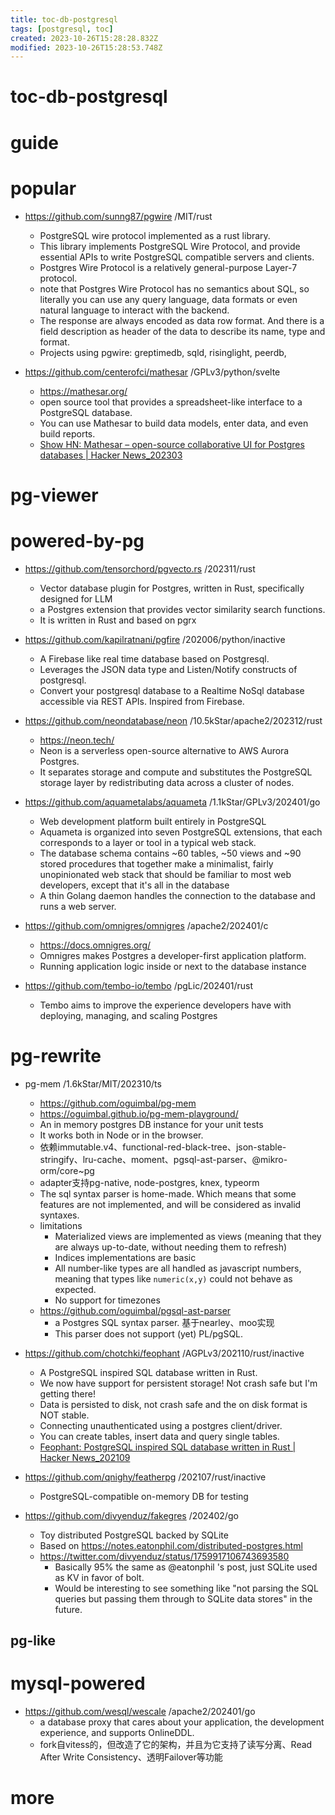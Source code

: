 ```yaml
---
title: toc-db-postgresql
tags: [postgresql, toc]
created: 2023-10-26T15:28:28.832Z
modified: 2023-10-26T15:28:53.748Z
---
```


# toc-db-postgresql

# guide

# popular
- https://github.com/sunng87/pgwire /MIT/rust
  - PostgreSQL wire protocol implemented as a rust library.
  - This library implements PostgreSQL Wire Protocol, and provide essential APIs to write PostgreSQL compatible servers and clients.
  - Postgres Wire Protocol is a relatively general-purpose Layer-7 protocol. 
  - note that Postgres Wire Protocol has no semantics about SQL, so literally you can use any query language, data formats or even natural language to interact with the backend.
  - The response are always encoded as data row format. And there is a field description as header of the data to describe its name, type and format.
  - Projects using pgwire: greptimedb, sqld, risinglight, peerdb, 

- https://github.com/centerofci/mathesar /GPLv3/python/svelte
  - https://mathesar.org/
  - open source tool that provides a spreadsheet-like interface to a PostgreSQL database.
  - You can use Mathesar to build data models, enter data, and even build reports.
  - [Show HN: Mathesar – open-source collaborative UI for Postgres databases | Hacker News_202303](https://news.ycombinator.com/item?id=34999774)
# pg-viewer

# powered-by-pg

- https://github.com/tensorchord/pgvecto.rs /202311/rust
  - Vector database plugin for Postgres, written in Rust, specifically designed for LLM
  - a Postgres extension that provides vector similarity search functions. 
  - It is written in Rust and based on pgrx

- https://github.com/kapilratnani/pgfire /202006/python/inactive
  - A Firebase like real time database based on Postgresql. 
  - Leverages the JSON data type and Listen/Notify constructs of postgresql.
  - Convert your postgresql database to a Realtime NoSql database accessible via REST APIs. Inspired from Firebase.

- https://github.com/neondatabase/neon /10.5kStar/apache2/202312/rust
  - https://neon.tech/
  - Neon is a serverless open-source alternative to AWS Aurora Postgres. 
  - It separates storage and compute and substitutes the PostgreSQL storage layer by redistributing data across a cluster of nodes.

- https://github.com/aquametalabs/aquameta /1.1kStar/GPLv3/202401/go
  - Web development platform built entirely in PostgreSQL
  - Aquameta is organized into seven PostgreSQL extensions, that each corresponds to a layer or tool in a typical web stack. 
  - The database schema contains ~60 tables, ~50 views and ~90 stored procedures that together make a minimalist, fairly unopinionated web stack that should be familiar to most web developers, except that it's all in the database
  - A thin Golang daemon handles the connection to the database and runs a web server.

- https://github.com/omnigres/omnigres /apache2/202401/c
  - https://docs.omnigres.org/
  - Omnigres makes Postgres a developer-first application platform. 
  - Running application logic inside or next to the database instance

- https://github.com/tembo-io/tembo /pgLic/202401/rust
  - Tembo aims to improve the experience developers have with deploying, managing, and scaling Postgres
# pg-rewrite
- pg-mem /1.6kStar/MIT/202310/ts
  - https://github.com/oguimbal/pg-mem
  - https://oguimbal.github.io/pg-mem-playground/
  - An in memory postgres DB instance for your unit tests
  - It works both in Node or in the browser.
  - 依赖immutable.v4、functional-red-black-tree、json-stable-stringify、lru-cache、moment、pgsql-ast-parser、@mikro-orm/core~pg
  - adapter支持pg-native, node-postgres, knex, typeorm
  - The sql syntax parser is home-made. Which means that some features are not implemented, and will be considered as invalid syntaxes.
  - limitations
    - Materialized views are implemented as views (meaning that they are always up-to-date, without needing them to refresh)
    - Indices implementations are basic
    - All number-like types are all handled as javascript numbers, meaning that types like `numeric(x,y)` could not behave as expected.
    - No support for timezones
  - https://github.com/oguimbal/pgsql-ast-parser
    - a Postgres SQL syntax parser. 基于nearley、moo实现
    - This parser does not support (yet) PL/pgSQL.

- https://github.com/chotchki/feophant /AGPLv3/202110/rust/inactive
  - A PostgreSQL inspired SQL database written in Rust.
  - We now have support for persistent storage! Not crash safe but I'm getting there!
  - Data is persisted to disk, not crash safe and the on disk format is NOT stable.
  - Connecting unauthenticated using a postgres client/driver.
  - You can create tables, insert data and query single tables.
  - [Feophant: PostgreSQL inspired SQL database written in Rust | Hacker News_202109](https://news.ycombinator.com/item?id=28512343)

- https://github.com/qnighy/featherpg /202107/rust/inactive
  - PostgreSQL-compatible on-memory DB for testing

- https://github.com/divyenduz/fakegres /202402/go
  - Toy distributed PostgreSQL backed by SQLite
  - Based on https://notes.eatonphil.com/distributed-postgres.html
  - https://twitter.com/divyenduz/status/1759917106743693580
    - Basically 95% the same as @eatonphil 's post, just SQLite used as KV in favor of bolt.
    - Would be interesting to see something like "not parsing the SQL queries but passing them through to SQLite data stores" in the future.

## pg-like

# mysql-powered
- https://github.com/wesql/wescale /apache2/202401/go
  - a database proxy that cares about your application, the development experience, and supports OnlineDDL.
  - fork自vitess的，但改造了它的架构，并且为它支持了读写分离、Read After Write Consistency、透明Failover等功能
# more
